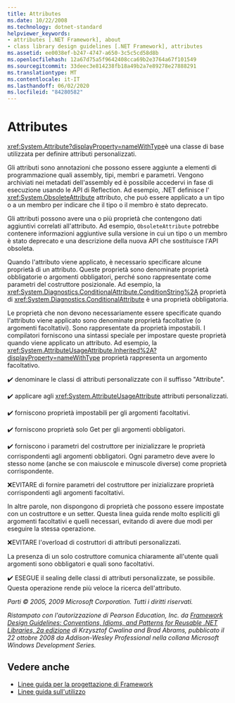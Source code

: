 ```yaml
---
title: Attributes
ms.date: 10/22/2008
ms.technology: dotnet-standard
helpviewer_keywords:
- attributes [.NET Framework], about
- class library design guidelines [.NET Framework], attributes
ms.assetid: ee0038ef-b247-4747-a650-3c5c5cd58d8b
ms.openlocfilehash: 12a67d75a5f9642408cca69b2e3764a67f101549
ms.sourcegitcommit: 33deec3e814238fb18a49b2a7e89278e27888291
ms.translationtype: MT
ms.contentlocale: it-IT
ms.lasthandoff: 06/02/2020
ms.locfileid: "84280582"
---
```

# <a name="attributes"></a>Attributes

<xref:System.Attribute?displayProperty=nameWithType>è una classe di base utilizzata per definire attributi personalizzati.

 Gli attributi sono annotazioni che possono essere aggiunte a elementi di programmazione quali assembly, tipi, membri e parametri. Vengono archiviati nei metadati dell'assembly ed è possibile accedervi in fase di esecuzione usando le API di Reflection. Ad esempio, .NET definisce l' <xref:System.ObsoleteAttribute> attributo, che può essere applicato a un tipo o a un membro per indicare che il tipo o il membro è stato deprecato.

 Gli attributi possono avere una o più proprietà che contengono dati aggiuntivi correlati all'attributo. Ad esempio, `ObsoleteAttribute` potrebbe contenere informazioni aggiuntive sulla versione in cui un tipo o un membro è stato deprecato e una descrizione della nuova API che sostituisce l'API obsoleta.

 Quando l'attributo viene applicato, è necessario specificare alcune proprietà di un attributo. Queste proprietà sono denominate proprietà obbligatorie o argomenti obbligatori, perché sono rappresentate come parametri del costruttore posizionale. Ad esempio, la <xref:System.Diagnostics.ConditionalAttribute.ConditionString%2A> proprietà di <xref:System.Diagnostics.ConditionalAttribute> è una proprietà obbligatoria.

 Le proprietà che non devono necessariamente essere specificate quando l'attributo viene applicato sono denominate proprietà facoltative (o argomenti facoltativi). Sono rappresentate da proprietà impostabili. I compilatori forniscono una sintassi speciale per impostare queste proprietà quando viene applicato un attributo. Ad esempio, la <xref:System.AttributeUsageAttribute.Inherited%2A?displayProperty=nameWithType> proprietà rappresenta un argomento facoltativo.

 ✔️ denominare le classi di attributi personalizzate con il suffisso "Attribute".

 ✔️ applicare agli <xref:System.AttributeUsageAttribute> attributi personalizzati.

 ✔️ forniscono proprietà impostabili per gli argomenti facoltativi.

 ✔️ forniscono proprietà solo Get per gli argomenti obbligatori.

 ✔️ forniscono i parametri del costruttore per inizializzare le proprietà corrispondenti agli argomenti obbligatori. Ogni parametro deve avere lo stesso nome (anche se con maiuscole e minuscole diverse) come proprietà corrispondente.

 ❌EVITARE di fornire parametri del costruttore per inizializzare proprietà corrispondenti agli argomenti facoltativi.

 In altre parole, non dispongono di proprietà che possono essere impostate con un costruttore e un setter. Questa linea guida rende molto espliciti gli argomenti facoltativi e quelli necessari, evitando di avere due modi per eseguire la stessa operazione.

 ❌EVITARE l'overload di costruttori di attributi personalizzati.

 La presenza di un solo costruttore comunica chiaramente all'utente quali argomenti sono obbligatori e quali sono facoltativi.

 ✔️ ESEGUE il sealing delle classi di attributi personalizzate, se possibile. Questa operazione rende più veloce la ricerca dell'attributo.

 *Parti &copy; 2005, 2009 Microsoft Corporation. Tutti i diritti riservati.*

 *Ristampato con l'autorizzazione di Pearson Education, Inc. da [Framework Design Guidelines: Conventions, Idioms, and Patterns for Reusable .NET Libraries, 2a edizione](https://www.informit.com/store/framework-design-guidelines-conventions-idioms-and-9780321545619) di Krzysztof Cwalina and Brad Abrams, pubblicato il 22 ottobre 2008 da Addison-Wesley Professional nella collana Microsoft Windows Development Series.*

## <a name="see-also"></a>Vedere anche

- [Linee guida per la progettazione di Framework](index.md)
- [Linee guida sull'utilizzo](usage-guidelines.md)
